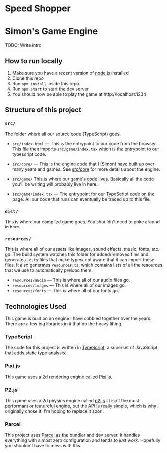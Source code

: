 # Speed Shopper

# Simon's Game Engine

TODO: Write intro

## How to run locally

1. Make sure you have a recent version of [node.js](https://nodejs.org/en) installed
2. Clone this repo
3. Run `npm install` inside this repo
4. Run `npm start` to start the dev server
5. You should now be able to play the game at http://localhost:1234

## Structure of this project

### `src/`

The folder where all our source code (TypeScript) goes.

- `src/index.html` — This is the entrypoint to our code from the browser.
  This file then imports `src/game/index.tsx` which is the entrypoint to our typescript code.

- `src/core/` — This is the engine code that I (Simon) have built up over many years and games.
  See [src/core](src/core/) for more details about the engine.

- `src/game/`
  This is where our game's code lives.
  Basically all the code you'll be writing will probably live in here.

- `src/game/index.tsx` — The entrypoint for our TypeScript code on the page. All our code that runs can eventually be traced up to this file.

### `dist/`

This is where our compiled game goes.
You shouldn't need to poke around in here.

### `resources/`

This is where all of our assets like images, sound effects, music, fonts, etc. go.
The build system watches this folder for added/removed files and generates `.d.ts` files that make typescript aware that it can import these files. It also generates `resources.ts`, which contains lists of all the resources that we use to automatically preload them.

- `resources/audio` — This is where all of our audio files go.
- `resources/images` — This is where all of our images go.
- `resources/fonts` — This is where all of our fonts go.

## Technologies Used

This game is built on an engine I have cobbled together over the years.
There are a few big libraries in it that do the heavy lifting.

### TypeScript

The code for this project is written in [TypeScript](https://www.typescriptlang.org/), a superset of JavaScript that adds static type analysis.

### Pixi.js

This game uses a 2d rendering engine called [Pixi.js](https://pixijs.com/).

### P2.js

This game uses a 2d physics engine called [p2.js](https://github.com/schteppe/p2.js/).
It isn't the most performant or featureful engine, but the API is really simple, which is why I originally chose it.
I'm hoping to replace it soon.

### Parcel

This project uses [Parcel](https://parceljs.org/) as the bundler and dev server.
It handles everything with almost zero configuration and tends to _just work_.
Hopefully you shouldn't have to mess with this.
